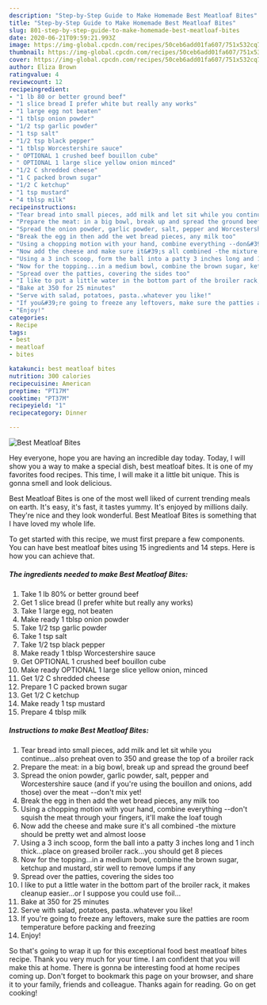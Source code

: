 ```yaml
---
description: "Step-by-Step Guide to Make Homemade Best Meatloaf Bites"
title: "Step-by-Step Guide to Make Homemade Best Meatloaf Bites"
slug: 801-step-by-step-guide-to-make-homemade-best-meatloaf-bites
date: 2020-06-21T09:59:21.993Z
image: https://img-global.cpcdn.com/recipes/50ceb6add01fa607/751x532cq70/best-meatloaf-bites-recipe-main-photo.jpg
thumbnail: https://img-global.cpcdn.com/recipes/50ceb6add01fa607/751x532cq70/best-meatloaf-bites-recipe-main-photo.jpg
cover: https://img-global.cpcdn.com/recipes/50ceb6add01fa607/751x532cq70/best-meatloaf-bites-recipe-main-photo.jpg
author: Eliza Brown
ratingvalue: 4
reviewcount: 12
recipeingredient:
- "1 lb 80 or better ground beef"
- "1 slice bread I prefer white but really any works"
- "1 large egg not beaten"
- "1 tblsp onion powder"
- "1/2 tsp garlic powder"
- "1 tsp salt"
- "1/2 tsp black pepper"
- "1 tblsp Worcestershire sauce"
- " OPTIONAL 1 crushed beef bouillon cube"
- " OPTIONAL 1 large slice yellow onion minced"
- "1/2 C shredded cheese"
- "1 C packed brown sugar"
- "1/2 C ketchup"
- "1 tsp mustard"
- "4 tblsp milk"
recipeinstructions:
- "Tear bread into small pieces, add milk and let sit while you continue...also preheat oven to 350 and grease the top of a broiler rack"
- "Prepare the meat: in a big bowl, break up and spread the ground beef"
- "Spread the onion powder, garlic powder, salt, pepper and Worcestershire sauce (and if you&#39;re using the bouillon and onions, add those) over the meat --don&#39;t mix yet!"
- "Break the egg in then add the wet bread pieces, any milk too"
- "Using a chopping motion with your hand, combine everything --don&#39;t squish the meat through your fingers, it&#39;ll make the loaf tough"
- "Now add the cheese and make sure it&#39;s all combined -the mixture should be pretty wet and almost loose"
- "Using a 3 inch scoop, form the ball into a patty 3 inches long and 1 inch thick...place on greased broiler rack...you should get 8 pieces"
- "Now for the topping...in a medium bowl, combine the brown sugar, ketchup and mustard, stir well to remove lumps if any"
- "Spread over the patties, covering the sides too"
- "I like to put a little water in the bottom part of the broiler rack, it makes cleanup easier...or I suppose you could use foil..."
- "Bake at 350 for 25 minutes"
- "Serve with salad, potatoes, pasta..whatever you like!"
- "If you&#39;re going to freeze any leftovers, make sure the patties are room temperature before packing and freezing"
- "Enjoy!"
categories:
- Recipe
tags:
- best
- meatloaf
- bites

katakunci: best meatloaf bites 
nutrition: 300 calories
recipecuisine: American
preptime: "PT17M"
cooktime: "PT37M"
recipeyield: "1"
recipecategory: Dinner

---
```



![Best Meatloaf Bites](https://img-global.cpcdn.com/recipes/50ceb6add01fa607/751x532cq70/best-meatloaf-bites-recipe-main-photo.jpg)

Hey everyone, hope you are having an incredible day today. Today, I will show you a way to make a special dish, best meatloaf bites. It is one of my favorites food recipes. This time, I will make it a little bit unique. This is gonna smell and look delicious.



Best Meatloaf Bites is one of the most well liked of current trending meals on earth. It's easy, it's fast, it tastes yummy. It's enjoyed by millions daily. They're nice and they look wonderful. Best Meatloaf Bites is something that I have loved my whole life.


To get started with this recipe, we must first prepare a few components. You can have best meatloaf bites using 15 ingredients and 14 steps. Here is how you can achieve that.

<!--inarticleads1-->

##### The ingredients needed to make Best Meatloaf Bites:

1. Take 1 lb 80% or better ground beef
1. Get 1 slice bread (I prefer white but really any works)
1. Take 1 large egg, not beaten
1. Make ready 1 tblsp onion powder
1. Take 1/2 tsp garlic powder
1. Take 1 tsp salt
1. Take 1/2 tsp black pepper
1. Make ready 1 tblsp Worcestershire sauce
1. Get  OPTIONAL 1 crushed beef bouillon cube
1. Make ready  OPTIONAL 1 large slice yellow onion, minced
1. Get 1/2 C shredded cheese
1. Prepare 1 C packed brown sugar
1. Get 1/2 C ketchup
1. Make ready 1 tsp mustard
1. Prepare 4 tblsp milk




<!--inarticleads2-->

##### Instructions to make Best Meatloaf Bites:

1. Tear bread into small pieces, add milk and let sit while you continue...also preheat oven to 350 and grease the top of a broiler rack
1. Prepare the meat: in a big bowl, break up and spread the ground beef
1. Spread the onion powder, garlic powder, salt, pepper and Worcestershire sauce (and if you&#39;re using the bouillon and onions, add those) over the meat --don&#39;t mix yet!
1. Break the egg in then add the wet bread pieces, any milk too
1. Using a chopping motion with your hand, combine everything --don&#39;t squish the meat through your fingers, it&#39;ll make the loaf tough
1. Now add the cheese and make sure it&#39;s all combined -the mixture should be pretty wet and almost loose
1. Using a 3 inch scoop, form the ball into a patty 3 inches long and 1 inch thick...place on greased broiler rack...you should get 8 pieces
1. Now for the topping...in a medium bowl, combine the brown sugar, ketchup and mustard, stir well to remove lumps if any
1. Spread over the patties, covering the sides too
1. I like to put a little water in the bottom part of the broiler rack, it makes cleanup easier...or I suppose you could use foil...
1. Bake at 350 for 25 minutes
1. Serve with salad, potatoes, pasta..whatever you like!
1. If you&#39;re going to freeze any leftovers, make sure the patties are room temperature before packing and freezing
1. Enjoy!




So that's going to wrap it up for this exceptional food best meatloaf bites recipe. Thank you very much for your time. I am confident that you will make this at home. There is gonna be interesting food at home recipes coming up. Don't forget to bookmark this page on your browser, and share it to your family, friends and colleague. Thanks again for reading. Go on get cooking!
